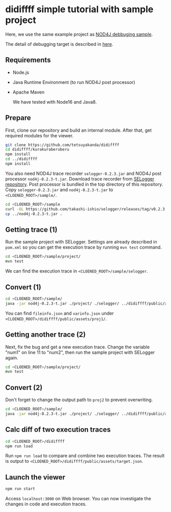 # didiffff simple tutorial with sample project

Here, we use the same example project as [NOD4J debbuging sample](https://github.com/k-shimari/nod4j/wiki/Try-our-viewer-in-a-debugging-sample).

The detail of debugging target is described in [here](https://github.com/k-shimari/nod4j/wiki/Try-our-viewer-in-a-debugging-sample#the-detail-of-debugging-target).

## Requirements

* Node.js
* Java Runtime Environment (to run NOD4J post processor)
* Apache Maven

  We have tested with Node16 and Java8.

## Prepare

First, clone our repository and build an internal module.
After that, get required modules for the viewer.

```sh
git clone https://github.com/tetsuyakanda/didiffff
cd didiffff/kurakuraberuberu
npm install
cd ../didiffff
npm install
```

You also need NOD4J trace recorder `selogger-0.2.3.jar` and NOD4J post processor `nod4j-0.2.3-t.jar`.
Download trace recorder from [SELogger repository](https://github.com/takashi-ishio/selogger/releases/tag/v0.2.3).
Post processor is bundled in the top directory of this repository.
Copy `selogger-0.2.3.jar` and `nod4j-0.2.3-t.jar` to `<CLOENED_ROOT>/sample/`.

```sh
cd <CLOENED_ROOT>/sample
curl -OL https://github.com/takashi-ishio/selogger/releases/tag/v0.2.3
cp ../nod4j-0.2.3-t.jar .
```

## Getting trace (1)

Run the sample project with SELogger.
Settings are already described in `pom.xml` so you can get the execution trace by running `mvn test` command.

```sh
cd <CLOENED_ROOT>/sample/project/
mvn test
```

We can find the execution trace in `<CLOENED_ROOT>/sample/selogger`.

## Convert (1)

```sh
cd <CLOENED_ROOT>/sample/
java -jar nod4j-0.2.3-t.jar ./project/ ./selogger/ ../didiffff/public/assets/proj1
```

You can find `fileinfo.json` and `varinfo.json` under `<CLOENED_ROOT>/didiffff/public/assets/proj1/`.

## Getting another trace (2)

Next, fix the bug and get a new execution trace.
Change the variable "num1" on line 11 to "num2", then run the sample project with SELogger again.

```sh
cd <CLOENED_ROOT>/sample/project/
mvn test
```

## Convert (2)

Don't forget to change the output path to `proj2` to prevent overwriting.

```sh
cd <CLOENED_ROOT>/sample/
java -jar nod4j-0.2.3-t.jar ./project/ ./selogger/ ../didiffff/public/assets/proj2
```

## Calc diff of two execution traces

```sh
cd <CLOENED_ROOT>/didiffff
npm run load
```

Run `npm run load` to compare and combine two execution traces.
The result is output to  `<CLOENED_ROOT>/didiffff/public/assets/target.json`.

## Launch the viewer

```sh
npm run start
```

Access `localhost:3000` on Web browser. You can now investigate the changes in code and execution traces.

